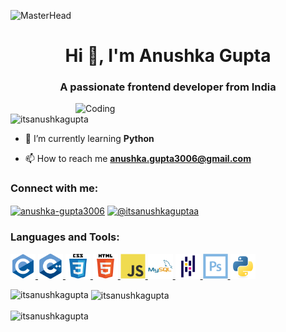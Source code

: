 ![MasterHead](https://res.cloudinary.com/practicaldev/image/fetch/s--0IlFh7Ve--/c_imagga_scale,f_auto,fl_progressive,h_420,q_auto,w_1000/https://dev-to-uploads.s3.amazonaws.com/uploads/articles/t95md4qnkkl4c67ac1dt.png)

<h1 align="center">Hi 👋, I'm Anushka Gupta</h1>
<h3 align="center">A passionate frontend developer from India</h3>
<img align="right" alt="Coding" width="400" src="https://i.giphy.com/media/L1R1tvI9svkIWwpVYr/giphy.webp">

<p align="left"> <img src="https://komarev.com/ghpvc/?username=itsanushkagupta&label=Profile%20views&color=0e75b6&style=flat" alt="itsanushkagupta" /> </p>

- 🌱 I’m currently learning **Python**

- 📫 How to reach me **anushka.gupta3006@gmail.com**

<h3 align="left">Connect with me:</h3>
<p align="left">
<a href="https://linkedin.com/in/anushka-gupta3006" target="blank"><img align="center" src="https://raw.githubusercontent.com/rahuldkjain/github-profile-readme-generator/master/src/images/icons/Social/linked-in-alt.svg" alt="anushka-gupta3006" height="30" width="40" /></a>
<a href="https://instagram.com/@itsanushkaguptaa" target="blank"><img align="center" src="https://raw.githubusercontent.com/rahuldkjain/github-profile-readme-generator/master/src/images/icons/Social/instagram.svg" alt="@itsanushkaguptaa" height="30" width="40" /></a>
</p>

<h3 align="left">Languages and Tools:</h3>
<p align="left"> <a href="https://www.cprogramming.com/" target="_blank" rel="noreferrer"> <img src="https://raw.githubusercontent.com/devicons/devicon/master/icons/c/c-original.svg" alt="c" width="40" height="40"/> </a> <a href="https://www.w3schools.com/cpp/" target="_blank" rel="noreferrer"> <img src="https://raw.githubusercontent.com/devicons/devicon/master/icons/cplusplus/cplusplus-original.svg" alt="cplusplus" width="40" height="40"/> </a> <a href="https://www.w3schools.com/css/" target="_blank" rel="noreferrer"> <img src="https://raw.githubusercontent.com/devicons/devicon/master/icons/css3/css3-original-wordmark.svg" alt="css3" width="40" height="40"/> </a> <a href="https://www.w3.org/html/" target="_blank" rel="noreferrer"> <img src="https://raw.githubusercontent.com/devicons/devicon/master/icons/html5/html5-original-wordmark.svg" alt="html5" width="40" height="40"/> </a> <a href="https://developer.mozilla.org/en-US/docs/Web/JavaScript" target="_blank" rel="noreferrer"> <img src="https://raw.githubusercontent.com/devicons/devicon/master/icons/javascript/javascript-original.svg" alt="javascript" width="40" height="40"/> </a> <a href="https://www.mysql.com/" target="_blank" rel="noreferrer"> <img src="https://raw.githubusercontent.com/devicons/devicon/master/icons/mysql/mysql-original-wordmark.svg" alt="mysql" width="40" height="40"/> </a> <a href="https://pandas.pydata.org/" target="_blank" rel="noreferrer"> <img src="https://raw.githubusercontent.com/devicons/devicon/2ae2a900d2f041da66e950e4d48052658d850630/icons/pandas/pandas-original.svg" alt="pandas" width="40" height="40"/> </a> <a href="https://www.photoshop.com/en" target="_blank" rel="noreferrer"> <img src="https://raw.githubusercontent.com/devicons/devicon/master/icons/photoshop/photoshop-line.svg" alt="photoshop" width="40" height="40"/> </a> <a href="https://www.python.org" target="_blank" rel="noreferrer"> <img src="https://raw.githubusercontent.com/devicons/devicon/master/icons/python/python-original.svg" alt="python" width="40" height="40"/> </a> </p>

<p><img align="left" src="https://github-readme-stats.vercel.app/api/top-langs?username=itsanushkagupta&show_icons=true&locale=en&layout=compact" alt="itsanushkagupta" /></p>

<p>&nbsp;<img align="center" src="https://github-readme-stats.vercel.app/api?username=itsanushkagupta&show_icons=true&locale=en" alt="itsanushkagupta" /></p>

<p><img align="center" src="https://github-readme-streak-stats.herokuapp.com/?user=itsanushkagupta&" alt="itsanushkagupta" /></p>
